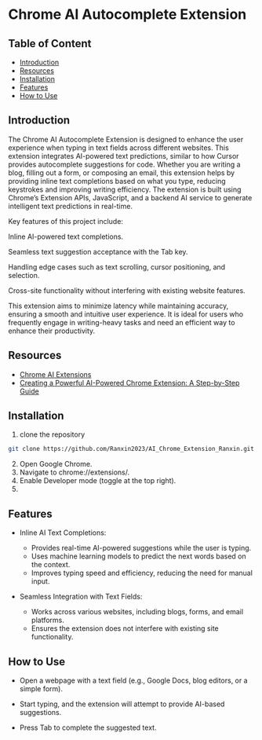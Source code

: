 # Chrome AI Autocomplete Extension
## Table of Content
- [Introduction](#introduction)
- [Resources](#resources)
- [Installation](#installation)
- [Features](#features)
- [How to Use](#how-to-use)
## Introduction
The Chrome AI Autocomplete Extension is designed to enhance the user experience when typing in text fields across different websites. This extension integrates AI-powered text predictions, similar to how Cursor provides autocomplete suggestions for code. Whether you are writing a blog, filling out a form, or composing an email, this extension helps by providing inline text completions based on what you type, reducing keystrokes and improving writing efficiency. The extension is built using Chrome’s Extension APIs, JavaScript, and a backend AI service to generate intelligent text predictions in real-time.

Key features of this project include:

Inline AI-powered text completions.

Seamless text suggestion acceptance with the Tab key.

Handling edge cases such as text scrolling, cursor positioning, and selection.

Cross-site functionality without interfering with existing website features.

This extension aims to minimize latency while maintaining accuracy, ensuring a smooth and intuitive user experience. It is ideal for users who frequently engage in writing-heavy tasks and need an efficient way to enhance their productivity.
## Resources
- [Chrome AI Extensions](https://developer.chrome.com/docs/extensions/ai)
- [Creating a Powerful AI-Powered Chrome Extension: A Step-by-Step Guide](https://medium.com/@intuitionlabs/creating-a-powerful-ai-powered-chrome-extension-a-step-by-step-guide-b0a200955469)
## Installation
1. clone the repository

```sh
git clone https://github.com/Ranxin2023/AI_Chrome_Extension_Ranxin.git
```
2. Open Google Chrome.
3. Navigate to chrome://extensions/.
4. Enable Developer mode (toggle at the top right).
5. 
## Features
- Inline AI Text Completions:
    - Provides real-time AI-powered suggestions while the user is typing.
    - Uses machine learning models to predict the next words based on the context.
    - Improves typing speed and efficiency, reducing the need for manual input.

- Seamless Integration with Text Fields:
    - Works across various websites, including blogs, forms, and email platforms.
    - Ensures the extension does not interfere with existing site functionality.

## How to Use

- Open a webpage with a text field (e.g., Google Docs, blog editors, or a simple form).

- Start typing, and the extension will attempt to provide AI-based suggestions.

- Press Tab to complete the suggested text.
